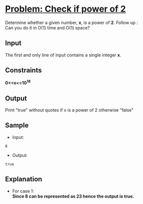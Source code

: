 # [Problem: Check if power of 2](https://my.newtonschool.co/playground/code/e210ws7vdys6)

Determine whether a given number, **x**, is a power of **2**.
Follow up : <br>
Can you do it in O(1) time and O(1) space?

## Input

The first and only line of input contains a single integer **x**.

## Constraints

**0<=x<=10<sup>18</sup>**

## Output

Print "true" without quotes if x is a power of 2 otherwise "false"

## Sample

- Input:
```
8
```

- Output:
```
true
```

## Explanation

- For case 1: <br> **Since 8 can be represented as 23 hence the output is true.**
